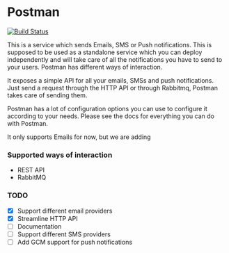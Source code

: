 # Postman

[![Build Status](https://travis-ci.org/iamd3vil/postman.svg?branch=master)](https://travis-ci.org/iamd3vil/postman)

This is a service which sends Emails, SMS or Push notifications. This is supposed to be used as a standalone service which you can deploy independently and will take care of all the notifications you have to send to your users. Postman has different ways of interaction.

It exposes a simple API for all your emails, SMSs and push notifications. Just send a request through the HTTP API or through Rabbitmq, Postman takes care of sending them.

Postman has a lot of configuration options you can use to configure it according to your needs. Please see the docs for everything you can do with Postman.

It only supports Emails for now, but we are adding 

### Supported ways of interaction

- REST API
- RabbitMQ

### TODO

- [x] Support different email providers
- [x] Streamline HTTP API
- [ ] Documentation
- [ ] Support different SMS providers
- [ ] Add GCM support for push notifications
